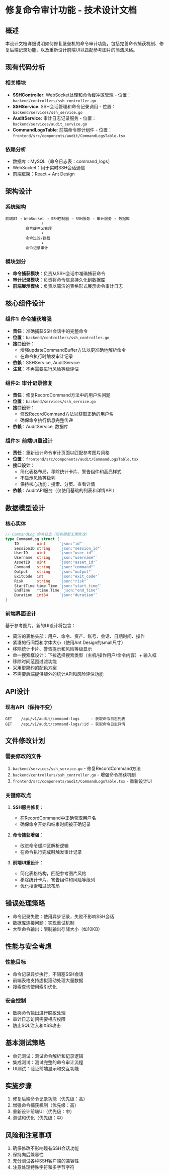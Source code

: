 # 修复命令审计功能 - 技术设计文档

## 概述
本设计文档详细说明如何修复堡垒机的命令审计功能，包括完善命令捕获机制、修复后端记录功能，以及重新设计前端UI以匹配参考图片的简洁风格。

## 现有代码分析

### 相关模块
- **SSHController**: WebSocket处理和命令缓冲区管理 - 位置：`backend/controllers/ssh_controller.go`
- **SSHService**: SSH会话管理和命令记录调用 - 位置：`backend/services/ssh_service.go`
- **AuditService**: 审计日志记录服务 - 位置：`backend/services/audit_service.go`
- **CommandLogsTable**: 前端命令审计组件 - 位置：`frontend/src/components/audit/CommandLogsTable.tsx`

### 依赖分析
- 数据库：MySQL（命令日志表：command_logs）
- WebSocket：用于实时SSH会话通信
- 前端框架：React + Ant Design

## 架构设计

### 系统架构
```
前端UI → WebSocket → SSH控制器 → SSH服务 → 审计服务 → 数据库
                ↓
         命令缓冲区管理
                ↓
         命令过滤/拦截
                ↓
         命令记录审计
```

### 模块划分
- **命令捕获模块**：负责从SSH会话中准确捕获命令
- **审计记录模块**：负责将命令信息持久化到数据库
- **前端展示模块**：负责以简洁的表格形式展示命令审计日志

## 核心组件设计

### 组件1: 命令捕获增强
- **责任**：准确捕获SSH会话中的完整命令
- **位置**：`backend/controllers/ssh_controller.go`
- **接口设计**：
  - 增强updateCommandBuffer方法以更准确地解析命令
  - 在命令执行时触发审计记录
- **依赖**：SSHService, AuditService
- **注意**：不再需要进行风险等级评估

### 组件2: 审计记录修复
- **责任**：修复RecordCommand方法中的用户名问题
- **位置**：`backend/services/ssh_service.go`
- **接口设计**：
  - 修改RecordCommand方法以获取正确的用户名
  - 确保命令执行信息完整传递
- **依赖**：AuditService, 数据库

### 组件3: 前端UI重设计
- **责任**：重新设计命令审计页面以匹配参考图片风格
- **位置**：`frontend/src/components/audit/CommandLogsTable.tsx`
- **接口设计**：
  - 简化表格布局，移除统计卡片、警告组件和高亮样式
  - 不显示风险等级列
  - 保持核心功能：搜索、分页、查看详情
- **依赖**：AuditAPI服务（仅使用基础的列表和详情API）

## 数据模型设计

### 核心实体
```go
// CommandLog 命令日志（现有模型无需修改）
type CommandLog struct {
    ID        uint      `json:"id"`
    SessionID string    `json:"session_id"`
    UserID    uint      `json:"user_id"`
    Username  string    `json:"username"`
    AssetID   uint      `json:"asset_id"`
    Command   string    `json:"command"`
    Output    string    `json:"output"`
    ExitCode  int       `json:"exit_code"`
    Risk      string    `json:"risk"`
    StartTime time.Time `json:"start_time"`
    EndTime   *time.Time `json:"end_time"`
    Duration  int64     `json:"duration"`
}
```

### 前端界面设计
基于参考图片，新的UI设计将包含：
- 简洁的表格头部：用户、命令、资产、账号、会话、日期时间、操作
- 紧凑的行间距和字体大小（使用Ant Design的small尺寸）
- 移除统计卡片、警告提示和风险等级显示
- 单一搜索框设计：下拉选择搜索类型（主机/操作用户/命令内容）+ 输入框
- 移除时间范围过滤功能
- 采用更简约的配色方案
- 不需要后端提供额外的统计API和风险评估功能

## API设计

### 现有API（保持不变）
```
GET    /api/v1/audit/command-logs     - 获取命令日志列表
GET    /api/v1/audit/command-logs/:id - 获取命令日志详情
```

## 文件修改计划

### 需要修改的文件
1. `backend/services/ssh_service.go` - 修复RecordCommand方法
2. `backend/controllers/ssh_controller.go` - 增强命令捕获机制
3. `frontend/src/components/audit/CommandLogsTable.tsx` - 重新设计UI

### 关键修改点
1. **SSH服务修复**：
   - 在RecordCommand中正确获取用户名
   - 确保命令开始和结束时间被正确记录

2. **命令捕获增强**：
   - 改进命令缓冲区解析逻辑
   - 在命令执行完成时触发审计记录

3. **前端UI重设计**：
   - 简化表格结构，匹配参考图片风格
   - 移除统计卡片、警告组件和风险等级列
   - 优化搜索和过滤布局

## 错误处理策略
- 命令记录失败：使用异步记录，失败不影响SSH会话
- 数据库连接问题：实现重试机制
- 大型命令输出：限制输出存储大小（如10KB）

## 性能与安全考虑

### 性能目标
- 命令记录异步执行，不阻塞SSH会话
- 前端表格支持虚拟滚动处理大量数据
- 搜索查询使用索引优化

### 安全控制
- 敏感命令输出进行脱敏处理
- 审计日志访问需要相应权限
- 防止SQL注入和XSS攻击

## 基本测试策略
- 单元测试：测试命令解析和记录逻辑
- 集成测试：测试完整的命令审计流程
- UI测试：验证前端显示和交互功能

## 实施步骤
1. 修复后端命令记录功能（优先级：高）
2. 增强命令捕获机制（优先级：高）
3. 重新设计前端UI（优先级：中）
4. 测试和优化（优先级：中）

## 风险和注意事项
1. 确保修改不影响现有SSH会话功能
2. 保持向后兼容性
3. 充分测试各种SSH客户端的兼容性
4. 注意处理特殊字符和多字节字符